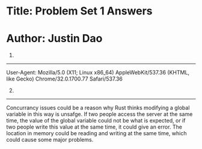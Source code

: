 Title: Problem Set 1 Answers
==========
Author: Justin Dao
==========

1.
-----

User-Agent: Mozilla/5.0 (X11; Linux x86_64) AppleWebKit/537.36 (KHTML, like Gecko) Chrome/32.0.1700.77 Safari/537.36

2.
-----

Concurrancy issues could be a reason why Rust thinks modifying a global variable in this way is unsafge. If two people access the server at the same time, the value of the global variable could not be what is expected, or if two people write this value at the same time, it could give an error. The location in memory could be reading and writing at the same time, which could cause some major problems. 